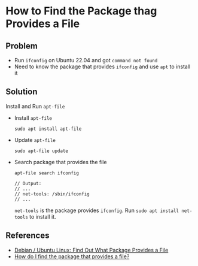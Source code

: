 # How to Find the Package thag Provides a File

## Problem
* Run `ifconfig` on Ubuntu 22.04 and got `command not found`
* Need to know the package that provides `ifconfig` and use `apt` to install it

## Solution
Install and Run `apt-file`

* Install `apt-file`

  ```
  sudo apt install apt-file
  ```

* Update `apt-file`

  ```
  sudo apt-file update
  ```

* Search package that provides the file

  ```
  apt-file search ifconfig

  // Output:
  // ...
  // net-tools: /sbin/ifconfig
  // ...
  ```

  `net-tools` is the package provides `ifconfig`.
  Run `sudo apt install net-tools` to install it.

## References
* [Debian / Ubuntu Linux: Find Out What Package Provides a File](https://www.cyberciti.biz/faq/equivalent-of-rpm-qf-command/)
* [How do I find the package that provides a file?](https://askubuntu.com/questions/481/how-do-i-find-the-package-that-provides-a-file)
